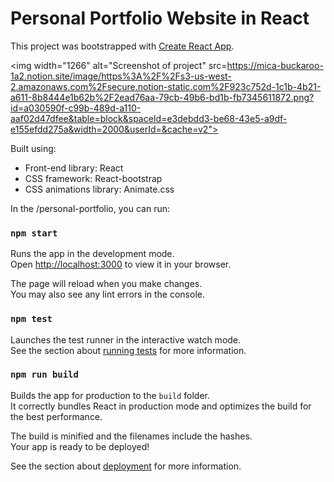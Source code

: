 # Personal Portfolio Website in React

This project was bootstrapped with [Create React App](https://github.com/facebook/create-react-app).

<img width="1266" alt="Screenshot of project" src=https://mica-buckaroo-1a2.notion.site/image/https%3A%2F%2Fs3-us-west-2.amazonaws.com%2Fsecure.notion-static.com%2F923c752d-1c1b-4b21-a611-8b8444e1b62b%2F2ead76aa-79cb-49b6-bd1b-fb7345611872.png?id=a030590f-c99b-489d-a110-aaf02d47dfee&table=block&spaceId=e3debdd3-be68-43e5-a9df-e155efdd275a&width=2000&userId=&cache=v2">

Built using:

- Front-end library: React
- CSS framework: React-bootstrap
- CSS animations library: Animate.css

In the /personal-portfolio, you can run:

### `npm start`

Runs the app in the development mode.\
Open [http://localhost:3000](http://localhost:3000) to view it in your browser.

The page will reload when you make changes.\
You may also see any lint errors in the console.

### `npm test`

Launches the test runner in the interactive watch mode.\
See the section about [running tests](https://facebook.github.io/create-react-app/docs/running-tests) for more information.

### `npm run build`

Builds the app for production to the `build` folder.\
It correctly bundles React in production mode and optimizes the build for the best performance.

The build is minified and the filenames include the hashes.\
Your app is ready to be deployed!

See the section about [deployment](https://facebook.github.io/create-react-app/docs/deployment) for more information.
